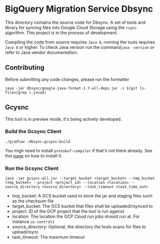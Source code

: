 # BigQuery Migration Service Dbsync

This directory contains the source code for Dbsync. A set of tools and library
for syncing files into Google Cloud Storage using the `rsync` algorithm. This
project is in the process of development.

Compiling the code from source requires `Java 8`, running the tools requires
`Java 8` or higher. To check Java version run the command`java -version` or
refer to Java vendor documentation.

## Contributing

Before submitting any code changes, please run the formatter

    java -jar dbsync/google-java-format-1.7-all-deps.jar -i $(git ls-files|grep \.java$)

## Gcysnc

This tool is in preview mode, it's being actively developed.

### Build the Gcsync Client ###

    ./gradlew :dbsync:gcsync:build

You migh need to install `protobuf-compiler` if that's not there already. See
this [page](https://protobuf.dev/installation/) on how to install it.

### Run the Gcsync Client ###

    java -jar gcsync-all.jar --target_bucket <target_bucket> --tmp_bucket <tmp_bucket> --project <project_id> --location <location> --source_directory <source_directory> --task_timeout <task_time_out>

- tmp_bucket: A GCS bucket used to store the jar and staging files such as the
  checksum file
- target_bucket: The GCS bucket that files shall be uploaded/rsynced to
- project: ID of the GCP project that the tool is run against
- location: The location the GCP Cloud run jobs should run at. For
  instance `us-central1`
- source_directory: Optional, the directory the tools scans for files to
  upload/rsync
- task_timeout: The maximum timeout 